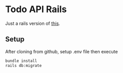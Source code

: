 # Todo API Rails
Just a rails version of [this](https://github.com/BagoesPantera/todo-app-laravel-api).
## Setup
After cloning from github, setup .env file then execute
```sh
bundle install
rails db:migrate
```